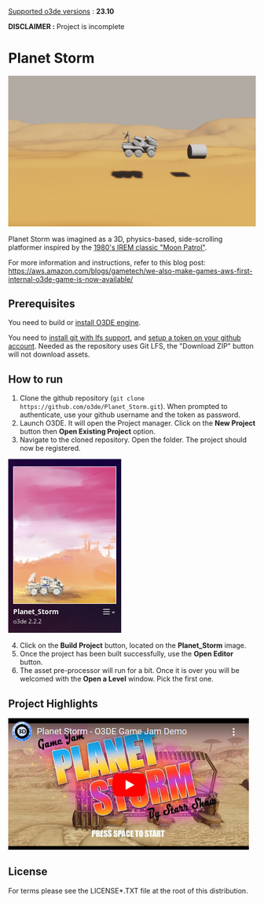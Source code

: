 <u>Supported o3de versions</u> : **23.10**

**DISCLAIMER :** Project is incomplete

# Planet Storm

![gameplay](doc/gameplay.gif?raw=true)

Planet Storm was imagined as a 3D, physics-based, side-scrolling platformer inspired by the [1980's IREM classic "Moon Patrol"](https://en.wikipedia.org/wiki/Moon_Patrol).

For more information and instructions, refer to this blog post: https://aws.amazon.com/blogs/gametech/we-also-make-games-aws-first-internal-o3de-game-is-now-available/

## Prerequisites

You need to build or [install O3DE engine](https://o3de.org/download/).

You need to [install git with lfs support](https://git-scm.com/downloads), and [setup a token on your github account](https://www.docs.o3de.org/docs/welcome-guide/setup/setup-from-github/#configure-credentials-for-git-lfs). Needed as the repository uses Git LFS, the "Download ZIP" button will not download assets.

## How to run

1. Clone the github repository (`git clone https://github.com/o3de/Planet_Storm.git`). When prompted to authenticate, use your github username and the token as password.
2. Launch O3DE. It will open the Project manager. Click on the **New Project** button then **Open Existing Project** option.
3. Navigate to the cloned repository. Open the folder. The project should now be registered.

![project](doc/project.png?raw=true)

4. Click on the **Build Project** button, located on the **Planet_Storm** image.
5. Once the project has been built successfully, use the **Open Editor** button.
6. The asset pre-processor will run for a bit. Once it is over you will be welcomed with the **Open a Level** window. Pick the first one.

## Project Highlights

[![youtube](doc/youtube.png?raw=true)](https://www.youtube.com/watch?v=YLihpQswfCs)

## License

For terms please see the LICENSE*.TXT file at the root of this distribution.
